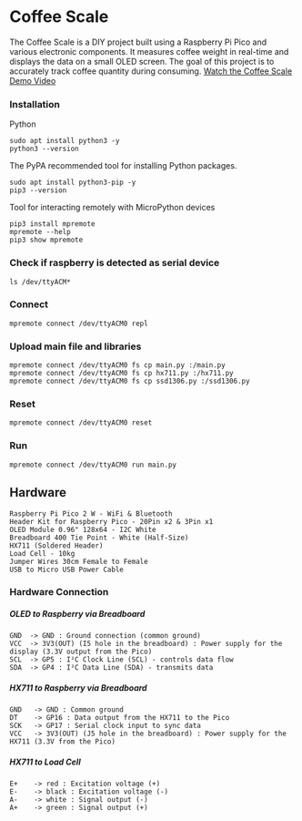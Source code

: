 # Coffee Scale 
The Coffee Scale is a DIY project built using a Raspberry Pi Pico and various electronic components. It measures coffee weight in real-time and displays the data on a small OLED screen. The goal of this project is to accurately track coffee quantity during consuming. [Watch the Coffee Scale Demo Video ](https://drive.google.com/file/d/1JX_wv30WXQk-MxV9DMYWIgs2iBv-3yjh/view?usp=drive_link)

### Installation
Python 
```
sudo apt install python3 -y
python3 --version
```

The PyPA recommended tool for installing Python packages.
```
sudo apt install python3-pip -y
pip3 --version

```

Tool for interacting remotely with MicroPython devices
```
pip3 install mpremote
mpremote --help
pip3 show mpremote
```

### Check if raspberry is detected as serial device
```ls /dev/ttyACM*```

### Connect
`mpremote connect /dev/ttyACM0 repl`

### Upload main file and libraries
```
mpremote connect /dev/ttyACM0 fs cp main.py :/main.py
mpremote connect /dev/ttyACM0 fs cp hx711.py :/hx711.py
mpremote connect /dev/ttyACM0 fs cp ssd1306.py :/ssd1306.py
```

### Reset
`mpremote connect /dev/ttyACM0 reset`

### Run
`mpremote connect /dev/ttyACM0 run main.py`

## Hardware
```
Raspberry Pi Pico 2 W - WiFi & Bluetooth 
Header Kit for Raspberry Pico - 20Pin x2 & 3Pin x1
OLED Module 0.96" 128x64 - I2C White 
Breadboard 400 Tie Point - White (Half-Size) 
HX711 (Soldered Header) 
Load Cell - 10kg 
Jumper Wires 30cm Female to Female
USB to Micro USB Power Cable
```

### Hardware Connection

##### OLED to Raspberry via Breadboard
```
GND  -> GND : Ground connection (common ground)	
VCC  -> 3V3(OUT) (I5 hole in the breadboard) : Power supply for the display (3.3V output from the Pico)	
SCL  -> GP5 : I²C Clock Line (SCL) - controls data flow	
SDA  -> GP4 : I²C Data Line (SDA) - transmits data	
```

##### HX711 to Raspberry via Breadboard
```
GND   -> GND : Common ground	
DT    -> GP16 : Data output from the HX711 to the Pico	
SCK   -> GP17 : Serial clock input to sync data	
VCC   -> 3V3(OUT) (J5 hole in the breadboard) : Power supply for the HX711 (3.3V from the Pico)	
```

##### HX711 to Load Cell
```
E+    -> red : Excitation voltage (+)	
E-    -> black : Excitation voltage (-)	
A-    -> white : Signal output (-)	
A+    -> green : Signal output (+)	

```